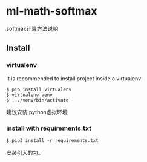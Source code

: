# ml-math-softmax
softmax计算方法说明
## Install
### virtualenv
It is recommended to install project inside a virtualenv

```
$ pip install virtualenv
$ virtualenv venv
$ . ./venv/bin/activate
```
建议安装 python虚拟环境
### install with requirements.txt
```
$ pip3 install -r requirements.txt 
```
安装引入的包。